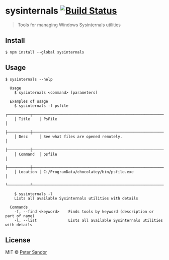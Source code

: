 # sysinternals [![Build Status](https://travis-ci.org/petersandor/sysinternals.svg?branch=master)](https://travis-ci.org/petersandor/sysinternals)

> Tools for managing Windows Sysinternals utilities

## Install

```
$ npm install --global sysinternals
```

## Usage

```
$ sysinternals --help

  Usage
    $ sysinternals <command> [parameters]

  Examples of usage
    $ sysinternals -f psfile
    ┌──────────┬──────────────────────────────────────────────────────────────────────┐
    │ Title    │ PsFile                                                               │
    ├──────────┼──────────────────────────────────────────────────────────────────────┤
    │ Desc     │ See what files are opened remotely.                                  │
    ├──────────┼──────────────────────────────────────────────────────────────────────┤
    │ Command  │ psfile                                                               │
    ├──────────┼──────────────────────────────────────────────────────────────────────┤
    │ Location │ C:/ProgramData/chocolatey/bin/psfile.exe                             │
    └──────────┴──────────────────────────────────────────────────────────────────────┘

    $ sysinternals -l
    Lists all available Sysinternals utilities with details

  Commands
    -f, --find <keyword>    Finds tools by keyword (description or part of name)
    -l, --list              Lists all available Sysinternals utilities with details
```

## License

MIT © [Peter Sandor](http://petersandor.name)
